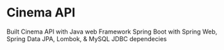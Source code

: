 # Cinema API
Built Cinema API with Java web Framework Spring Boot with Spring Web, Spring Data JPA, Lombok, &amp; MySQL JDBC dependecies
